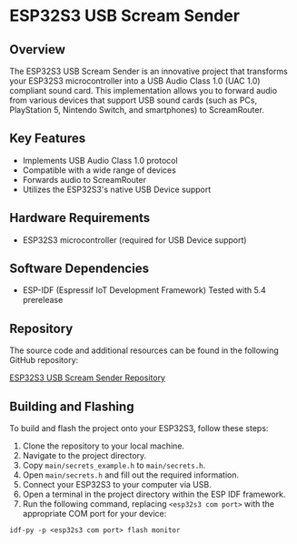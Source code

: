 # ESP32S3 USB Scream Sender

## Overview

The ESP32S3 USB Scream Sender is an innovative project that transforms your ESP32S3 microcontroller into a USB Audio Class 1.0 (UAC 1.0) compliant sound card. This implementation allows you to forward audio from various devices that support USB sound cards (such as PCs, PlayStation 5, Nintendo Switch, and smartphones) to ScreamRouter.

## Key Features

- Implements USB Audio Class 1.0 protocol
- Compatible with a wide range of devices
- Forwards audio to ScreamRouter
- Utilizes the ESP32S3's native USB Device support

## Hardware Requirements

- ESP32S3 microcontroller (required for USB Device support)

## Software Dependencies

- ESP-IDF (Espressif IoT Development Framework) Tested with 5.4 prerelease

## Repository

The source code and additional resources can be found in the following GitHub repository:

[ESP32S3 USB Scream Sender Repository](https://github.com/netham45/esp32s-usb-scream-sender)

## Building and Flashing

To build and flash the project onto your ESP32S3, follow these steps:

1. Clone the repository to your local machine.
2. Navigate to the project directory.
3. Copy `main/secrets_example.h` to `main/secrets.h`.
4. Open `main/secrets.h` and fill out the required information.
5. Connect your ESP32S3 to your computer via USB.
6. Open a terminal in the project directory within the ESP IDF framework.
7. Run the following command, replacing `<esp32s3 com port>` with the appropriate COM port for your device:

```
idf-py -p <esp32s3 com port> flash monitor
```
